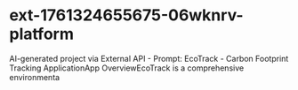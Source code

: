 # ext-1761324655675-06wknrv-platform
AI-generated project via External API - Prompt: EcoTrack - Carbon Footprint Tracking ApplicationApp OverviewEcoTrack is a comprehensive environmenta
